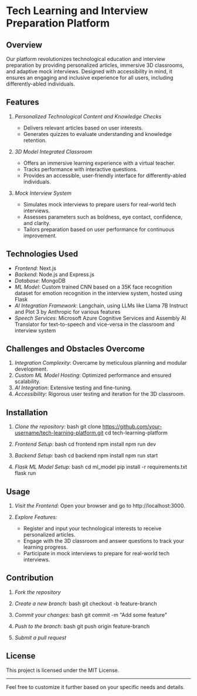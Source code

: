 
# Tech Learning and Interview Preparation Platform

## Overview
Our platform revolutionizes technological education and interview preparation by providing personalized articles, immersive 3D classrooms, and adaptive mock interviews. Designed with accessibility in mind, it ensures an engaging and inclusive experience for all users, including differently-abled individuals.

## Features
1. *Personalized Technological Content and Knowledge Checks*
   - Delivers relevant articles based on user interests.
   - Generates quizzes to evaluate understanding and knowledge retention.

2. *3D Model Integrated Classroom*
   - Offers an immersive learning experience with a virtual teacher.
   - Tracks performance with interactive questions.
   - Provides an accessible, user-friendly interface for differently-abled individuals.

3. *Mock Interview System*
   - Simulates mock interviews to prepare users for real-world tech interviews.
   - Assesses parameters such as boldness, eye contact, confidence, and clarity.
   - Tailors preparation based on user performance for continuous improvement.

## Technologies Used
- *Frontend*: Next.js
- *Backend*: Node.js and Express.js
- *Database*: MongoDB
- *ML Model*: Custom trained CNN based on a 35K face recognition dataset for emotion recognition in the interview system, hosted using Flask
- *AI Integration Framework*: Langchain, using LLMs like Llama 7B Instruct and Plot 3 by Anthropic for various features
- *Speech Services*: Microsoft Azure Cognitive Services and Assembly AI Translator for text-to-speech and vice-versa in the classroom and interview system

## Challenges and Obstacles Overcome
1. *Integration Complexity*: Overcame by meticulous planning and modular development.
2. *Custom ML Model Hosting*: Optimized performance and ensured scalability.
3. *AI Integration*: Extensive testing and fine-tuning.
4. *Accessibility*: Rigorous user testing and iteration for the 3D classroom.

## Installation

1. *Clone the repository:*
    bash
    git clone https://github.com/your-username/tech-learning-platform.git
    cd tech-learning-platform
    

2. *Frontend Setup:*
    bash
    cd frontend
    npm install
    npm run dev
    

3. *Backend Setup:*
    bash
    cd backend
    npm install
    npm run start
    

4. *Flask ML Model Setup:*
    bash
    cd ml_model
    pip install -r requirements.txt
    flask run
    

## Usage
1. *Visit the Frontend:*
   Open your browser and go to http://localhost:3000.

2. *Explore Features:*
   - Register and input your technological interests to receive personalized articles.
   - Engage with the 3D classroom and answer questions to track your learning progress.
   - Participate in mock interviews to prepare for real-world tech interviews.

## Contribution
1. *Fork the repository*
2. *Create a new branch:*
    bash
    git checkout -b feature-branch
    
3. *Commit your changes:*
    bash
    git commit -m "Add some feature"
    
4. *Push to the branch:*
    bash
    git push origin feature-branch
    
5. *Submit a pull request*

## License
This project is licensed under the MIT License.

---

Feel free to customize it further based on your specific needs and details.
